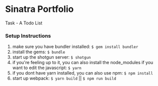 # Sinatra Portfolio

Task - A Todo List

### Setup Instructions
1. make sure you have bundler installed: `$ gem install bundler`
2. install the gems: `$ bundle`
3. start up the shotgun server: `$ shotgun`
4. if you're feeling up to it, you can also install the node_modules if you want to edit the javascript: `$ yarn`
  1. if you dont have yarn installed, you can also use npm: `$ npm install`
5. start up webpack: `$ yarn build` || `$ npm run build`
